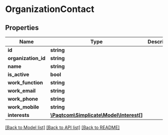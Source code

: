 # OrganizationContact

## Properties

 Name                | Type                                                | Description | Notes      
---------------------|-----------------------------------------------------|-------------|------------
 **id**              | **string**                                          |             | [optional] 
 **organization_id** | **string**                                          |             | [optional] 
 **name**            | **string**                                          |             | [optional] 
 **is_active**       | **bool**                                            |             | [optional] 
 **work_function**   | **string**                                          |             | [optional] 
 **work_email**      | **string**                                          |             | [optional] 
 **work_phone**      | **string**                                          |             | [optional] 
 **work_mobile**     | **string**                                          |             | [optional] 
 **interests**       | [**\Paqtcom\Simplicate\Model\Interest[]**](Interest.md) |             | [optional] 

[[Back to Model list]](../README.md#documentation-for-models) [[Back to API list]](../README.md#documentation-for-api-endpoints) [[Back to README]](../README.md)


